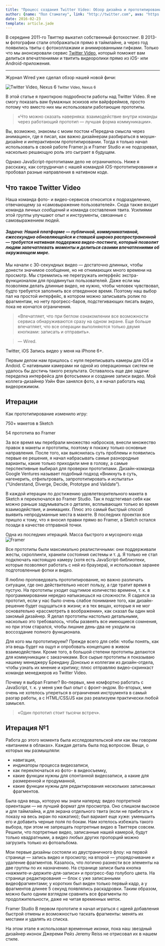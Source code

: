 ```yaml
---
title: "Процесс создания Twitter Video: Обзор дизайна и прототипирования"
author: {name: "Пол Стаматиу", link: "http://twitter.com", ava: "https://pbs.twimg.com/profile_images/661428775658217480/K0XWYOxu.png"}
date: 2016-02-23
template: article.jade
---
```


В середине 2011-го Твиттер выкатил собственный фотохостинг. В 2013-м фотографии стали отображаться прямо в таймлайне, а через год появились твиты с фотоколлажами и анимированными гифками. Только что мы анонсировали сервис [Twitter Video](https://blog.twitter.com/2015/now-on-twitter-group-direct-messages-and-mobile-video-capture), который поможет вам делиться впечатлениями и твитить видеоролики прямо из iOS- или Android-приложения.

---


Журнал Wired уже сделал обзор нашей новой фичи:

![Twitter Video, Nexus 6](http://turbo.paulstamatiou.com/uploads/2015/01/DSC08761-1000.jpg)
<small>Twitter Video, Nexus 6</small>

В этой статье я приоткрою подробности работы над Twitter Video. Я не смогу показать вам бумажных эскизов или вайрфреймов, просто потому что вместо них мы использовали работающие прототипы.

>«Что можно сказать наверняка: взаимодействие внутри команды через работающий прототип — лучшая форма коммуникации».

Вы, возможно, знакомы с моим постом «Передача смысла через анимацию», где я писал, как важно дизайнерам разбираться в моушн-дизайне и интерактивном прототипировании. Тогда я только начал использовать в своей работе Framer.js и Framer Studio и не подозревал, насколько решающую роль это сыграет в будущем.

Однако JavaScript-прототипами дело не ограничилось. Ниже я расскажу, как сотрудничал с нашей командой iOS-прототипирования и пробовал разные направления в нативном коде.



## Что такое Twitter Video

Наша команда фото- и видео-сервисов относится к подразделению, отвечающему за «самовыражение пользователей». Сюда также входит команда личных *сообщений* и команда составления твита. Усилиями этой группы улучшают опыт и инструменты, связанные с самовыражением людей.

##### Задача: Нашей платформе — публичной, коммуникативной, ежесекундно обновляющейся и ставшей широко распространенной — требуется нативная поддержка видео-постинга, который позволит людям запечатлевать моменты и делиться своими впечатлениями об окружающем мире.

Мы начали с 30-секундных видео — достаточно длинных, чтобы донести значимое сообщение, но не отнимающих много времени на просмотр. Мы стремились не перегружать интерфейс экстра-функционалом для продвинутых пользователей. Даже если мы позволяем делать длинные видео, не нужно, чтобы человек чувствовал, будто требуется заполнить все отведенное время. Поэтому наш выбор пал на простой интерфейс, в котором можно записывать ролик по фрагментам, но нету прогресс-баров, подстегивающих писать видео, пока не кончатся ограничения.

>«Впечатляет, что при беглом ознакомлении все возможности сервиса обнаруживаются сразу на одном экране. Еще больше впечатляет, что все операции выполняются только двумя кнопками: записать и отправить».

>— Wired.

Twitter, iOS
Запись видео у меня на iPhone 6+.

Первым делом нам пришлось с нуля переписывать камеры для iOS и Andoid. С нативными камерами ни одной из операционных систем не удалось бы достичь такого результата. Оставалось еще две задачи: переделка интерфейса для фотосъемки и создание записи видео. Мой коллега-дизайнер Уэйн Фан занялся фото, а я начал работать над видеорежимом.



## Итерации

Как прототипирование изменило игру:

750+
макетов в Sketch

54
прототипа во Framer

За все время мы перебрали множество набросков, внесли множество правок в макеты и прототипы, поэтому я покажу только основные направления. После того, как выяснилась суть проблемы и появились первые ее решения, я начал набрасывать самые разнородные варианты, какие только приходили мне в голову, а самые перспективные выбирал для проверки прототипами. Дизайн-команда Google Ventures называет подобный подход «Вникнуть в суть, нагенерить, отфильтровать, запрототипировать и испытать» ("Understand, Diverge, Decide, Prototype and Validate”).

В каждой итерации по достижению удовлетворительного макета в Sketch я переключался во Framer Studio. Так я подстегивал себя как можно раньше задумываться о деталях, всплывающих только во время взаимодействия, и анимациях. Плюс это самый быстрый способ выявить непродуманные места в макете. В последних проектах все пришло к тому, что я вносил правки прямо во Framer, а Sketch остался позади в качестве отправной точки.

Одна из последних итераций. Масса быстрого и мусорного кода
![Framer](http://turbo.paulstamatiou.com/uploads/2015/01/pstam-twtr-video-prototyping-with-framer-1000.jpg)

Все прототипы были максимально реалистичными: они поддерживали жесты, скроллинги, хранили состояния системы и т. д. Я только не стал подключать настоящую камеру (хотя есть JavaScript-библиотеки, которые позволяют работать с ней из браузера), и использовал заранее подготовленные фотки и видео.

Я люблю проповедовать прототипирование, но важно различать ситуации, где оно действительно несет пользу, а где тратит время в пустую. На прототипы уходит ощутимое количество времени, т. к. в программировании нередко натыкаешься на сложности. Я садился за прототип, если у нас было очень слабое понимание того, как дизайн-решение будет ощущаться в жизни; и в тех вещах, которые я не мог основательно «рассмотреть в воображении», как сказал бы один мой закомый дизайнер. Я делал прототипы настолько детальными, насколько это требовалось, чтобы развеять все имеющиеся сомнения, но при этом старался, чтобы лишние день-два не уходили на воссоздание полного функционала.

Для кого мы прототипируем? Прежде всего для себя: чтобы понять, как эта вещь будет на ощуп и опробовать концепцию в живом взаимодействии. Кроме того, в большой степени прототипы делаются для коммуникации с заказчиками. Все сырые прототипы я показываю нашему менеджеру Брендану Донохью и коллегам из дизайн-отдела, чтобы узнать их мнение и критику; плюс отправляю видео-скринкаст команде менеджеров из Twitter Video.

Почему я выбрал Framer? Во-первых, мне комфортно работать с JavaScript, т. к. у меня уже был опыт с фронт-эндом. Во-вторых, мне очень не хотелось упереться в ограничения инструмента в самый разгар работы, а с HTML/CSS/JS как раз реализуем практически любой замысел.

>«Один прототип стоит тысячи встреч».



## Итерация №1

Работа до этого момента была исследовательской или как мы говорим «витанием в облаках». Каждая деталь была под вопросом. Вещи, о которых мы размышляли:

- навигация,
- индикаторы процесса видеозаписи,
- как переключаться из фото- в видеосъемку,
- какие функции нужны для спонтанной видеозаписи, а какие для размеренной и продуманной,
- какие функции нужны для редактирования нескольких записанных фрагментов.

Была одна вещь, которую мы знали наперед: видео портретной ориентации — не лучший формат для просмотра. Оно слишком высокое и для таймлайна, и для экрана отдельного твита (если не прибегать к показу на весь экран по нажатию); был вариант еще хуже: уменьшить его и добавить черные поля по бокам. Нам хотелось избежать такого выбора, при этом не запрещать портретные видео в Твиттере совсем. Решили, что портретные видео, записанные нашей камерой, будут только квадратными, а видео любых других пропорций можно загрузить только из фотоальбома.

Мои первые дизайны состояли из двустраничного флоу: на первой странице — запись видео и просмотр; на второй — упорядочивание и удаление фрагментов. Казалось, что логично разнести все элементы на две группы по их назначению. На странице записи была кнопка «нажмите-и-держите-для-записи» и прогресс-бар голубого цвета. На странице редактирования — блок с уже записанными видеофрагментами; у коротких был виден только первый кадр, а у фрагментов длинее 5 секунд появлялись раскадровки. Таким образом, можно было одним взглядом сравнить все фрагменты по продолжительности, даже не читая временных меток.

Framer Studio
В первом прототипе я начал играться с идеей добавления быстрой отмены и возможностью таскать фрагменты: менять их местами и удалять из списка.

На этом этапе я использовал временные иконки, пока наш звездный дизайнер иконок Джереми Рейз Jeremy Reiss не отрисовал их в нашем стиле.

